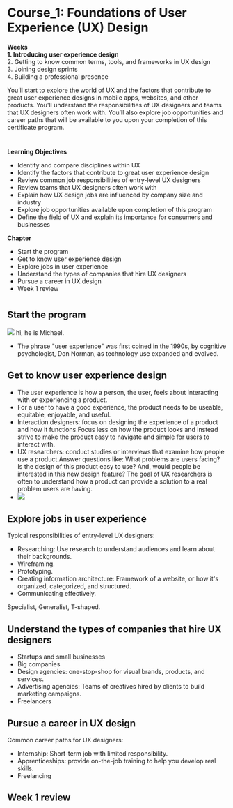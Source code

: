 # Course_1: Foundations of User Experience (UX) Design
**Weeks**  
**1. Introducing user experience design**  
2. Getting to know common terms, tools, and frameworks in UX design  
3. Joining design sprints  
4. Building a professional presence 

You’ll start to explore the world of UX and the factors that contribute to great user experience designs in mobile apps, websites, and other products. You'll understand the responsibilities of UX designers and teams that UX designers often work with. You’ll also explore job opportunities and career paths that will be available to you upon your completion of this certificate program. 

<!-- 
Week 2: Getting to know common terms, tools, and frameworks in UX design. UX designers always put the user first. In this part of the course, you'll be introduced to user-centered design and other common frameworks that UX designers use on-the-job, like the design process and the five elements of UX design. You'll also learn about the importance of equity and accessibility when designing. In addition, you'll learn how to think across platforms to design seamless user experiences. 

Week 3: Joining design sprints. UX designers often host design sprints to define the direction of a product. You'll learn about the phases of a design sprint and how to plan and participate in one. You'll also learn about retrospectives, which is a way to constructively reflect on a design sprint and improve next time. 

Week 4:  Building a professional presence. As the digital world continues to expand, companies recognize that designing good user experiences is a necessity, which is why UX design is a high-growth and in-demand job field. The key to landing a UX design job is a strong portfolio that showcases your work. In this part of the course, you'll start to create a portfolio website and develop a professional presence in online design communities. You’ll also begin to establish your personal brand and network with UX designers. 

So what are you waiting for? Move on to the next course item to continue with the first course of the certificate program! 
-->
#

**Learning Objectives**
- Identify and compare disciplines within UX
- Identify the factors that contribute to great user experience design
- Review common job responsibilities of entry-level UX designers
- Review teams that UX designers often work with
- Explain how UX design jobs are influenced by company size and industry
- Explore job opportunities available upon completion of this program
- Define the field of UX and explain its importance for consumers and businesses

**Chapter** 
- Start the program
- Get to know user experience design
- Explore jobs in user experience
- Understand the types of companies that hire UX designers
- Pursue a career in UX design
- Week 1 review
#
## Start the program
![](https://i.imgur.com/CuJSJaw.png)
hi, he is Michael.
- The phrase "user experience" was first coined in the 1990s, by cognitive psychologist, Don Norman, as technology use expanded and evolved.
## Get to know user experience design
- The user experience is how a person, the user, feels about interacting with or experiencing a product.
- For a user to have a good experience, the product needs to be useable, equitable, enjoyable, and useful.
- Interaction designers: focus on designing the experience of a product and how it functions.Focus less on how the product looks and instead strive to make the product easy to navigate and simple for users to interact with.
- UX researchers: conduct studies or interviews that examine how people use a product.Answer questions like: What problems are users facing? Is the design of this product easy to use? And, would people be interested in this new design feature? The goal of UX researchers is often to understand how a product can provide a solution to a real problem users are having.
- ![](https://i.imgur.com/9gg6fkm.png)

## Explore jobs in user experience
Typical responsibilities of entry-level UX designers: 
- Researching: Use research to understand audiences and learn about their backgrounds.
- Wireframing.
- Prototyping.
- Creating information architecture: Framework of a website, or how it's organized, categorized, and structured. 
- Communicating effectively.

Specialist, Generalist, T-shaped.
## Understand the types of companies that hire UX designers
- Startups and small businesses
- Big companies
- Design agencies: one-stop-shop for visual brands, products, and services.
- Advertising agencies: Teams of creatives hired by clients to build marketing campaigns.
- Freelancers
## Pursue a career in UX design
Common career paths for UX designers:
- Internship: Short-term job with limited responsibility.
- Apprenticeships: provide on-the-job training to help you develop real skills.
- Freelancing
## Week 1 review



